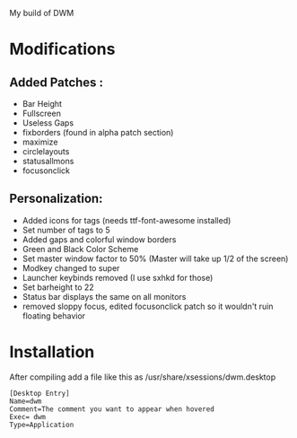 My build of DWM


# Modifications
## Added Patches :
- Bar Height
- Fullscreen
- Useless Gaps
- fixborders (found in alpha patch section)
- maximize
- circlelayouts
- statusallmons
- focusonclick

## Personalization:
- Added icons for tags (needs ttf-font-awesome installed)
- Set number of tags to 5
- Added gaps and colorful window borders
- Green and Black Color Scheme
- Set master window factor to 50% (Master will take up 1/2 of the screen)
- Modkey changed to super
- Launcher keybinds removed (I use sxhkd for those)
- Set barheight to 22
- Status bar displays the same on all monitors
- removed sloppy focus, edited focusonclick patch so it wouldn't ruin floating behavior
# Installation

After compiling add a file like this as /usr/share/xsessions/dwm.desktop

```
[Desktop Entry]
Name=dwm
Comment=The comment you want to appear when hovered
Exec= dwm
Type=Application
```

